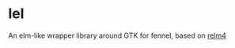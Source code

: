 # lel

An elm-like wrapper library around GTK for fennel, based on [relm4](https://github.com/Relm4/Relm4)
